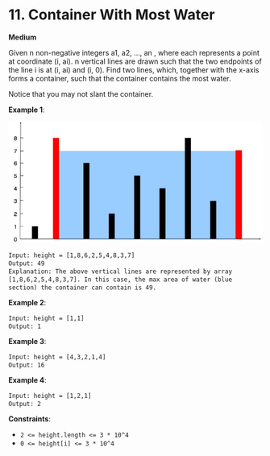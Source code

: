 # 11. Container With Most Water

**Medium**

Given n non-negative integers a1, a2, ..., an , where each represents a point at coordinate (i, ai). n vertical lines are drawn such that the two endpoints of the line i is at (i, ai) and (i, 0). Find two lines, which, together with the x-axis forms a container, such that the container contains the most water.

Notice that you may not slant the container.

**Example 1**:

![Example](question_11.jpg)
```
Input: height = [1,8,6,2,5,4,8,3,7]
Output: 49
Explanation: The above vertical lines are represented by array [1,8,6,2,5,4,8,3,7]. In this case, the max area of water (blue section) the container can contain is 49.
```

**Example 2**:
```
Input: height = [1,1]
Output: 1
```

**Example 3**:
```
Input: height = [4,3,2,1,4]
Output: 16
```

**Example 4**:
```
Input: height = [1,2,1]
Output: 2
```

**Constraints**:

* `2 <= height.length <= 3 * 10^4`
* `0 <= height[i] <= 3 * 10^4`

